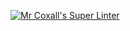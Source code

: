 [![Mr Coxall's Super Linter](https://github.com/ICS3U-C-Programming-GustavI/Unit1-04/workflows/Mr%20Coxall's%20Super%20Linter/badge.svg)](https://github.com/ICS3U-C-Programming-GustavI/Unit1-04/actions/)
